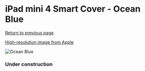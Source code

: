 # iPad mini 4 Smart Cover - Ocean Blue

[Return to previous page](/ipad_mini4)

[High-resolution image from Apple](https://store.storeimages.cdn-apple.com/8756/as-images.apple.com/is/MN092?wid=4500&hei=4500&fmt=png)

<div style="width: 384px"><img src="/everysource/MN092.png" alt="Ocean Blue"></div>

### Under construction
